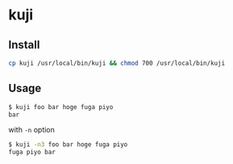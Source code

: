 # kuji

## Install
```sh
cp kuji /usr/local/bin/kuji && chmod 700 /usr/local/bin/kuji
```

## Usage
```sh
$ kuji foo bar hoge fuga piyo
bar
```

with `-n` option

```sh
$ kuji -n3 foo bar hoge fuga piyo
fuga piyo bar
```
